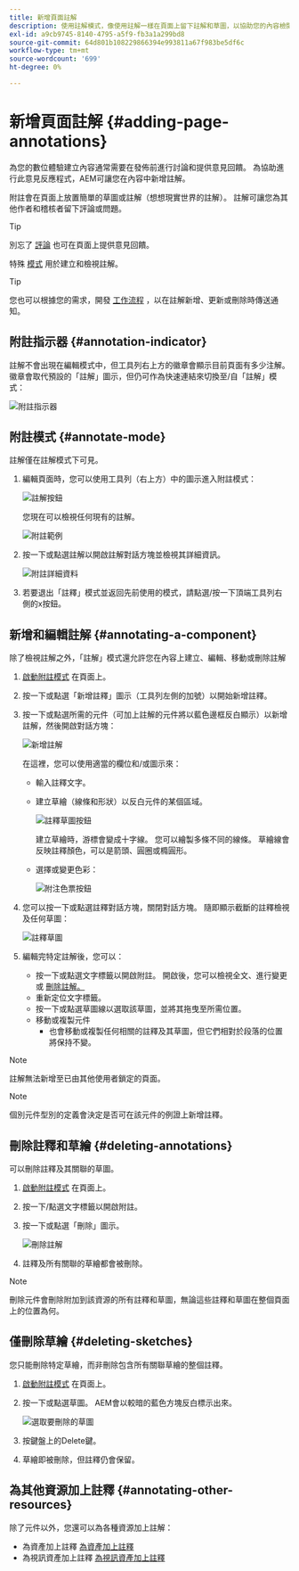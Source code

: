 ```yaml
---
title: 新增頁面註解
description: 使用註解模式，像使用註解一樣在頁面上留下註解和草圖，以協助您的內容檢閱程式
exl-id: a9cb9745-8140-4795-a5f9-fb3a1a299bd8
source-git-commit: 64d801b108229866394e993811a67f983be5df6c
workflow-type: tm+mt
source-wordcount: '699'
ht-degree: 0%

---
```


# 新增頁面註解 {#adding-page-annotations}

為您的數位體驗建立內容通常需要在發佈前進行討論和提供意見回饋。 為協助進行此意見反應程式，AEM可讓您在內容中新增註解。

附註會在頁面上放置簡單的草圖或註解（想想現實世界的註解）。 註解可讓您為其他作者和稽核者留下評論或問題。

>[!TIP]
>
>別忘了 [評論](/help/sites-cloud/authoring/getting-started/basic-handling.md#timeline) 也可在頁面上提供意見回饋。

特殊 [模式](/help/sites-cloud/authoring/fundamentals/environment-tools.md#page-modes) 用於建立和檢視註解。

>[!TIP]
>
>您也可以根據您的需求，開發 [工作流程](/help/sites-cloud/authoring/workflows/overview.md) ，以在註解新增、更新或刪除時傳送通知。

## 附註指示器 {#annotation-indicator}

註解不會出現在編輯模式中，但工具列右上方的徽章會顯示目前頁面有多少注解。 徽章會取代預設的「註解」圖示，但仍可作為快速連結來切換至/自「註解」模式：

![附註指示器](/help/sites-cloud/authoring/assets/annotation-indicator.png)

## 附註模式 {#annotate-mode}

註解僅在註解模式下可見。

1. 編輯頁面時，您可以使用工具列（右上方）中的圖示進入附註模式：

   ![註解按鈕](/help/sites-cloud/authoring/assets/annotations.png)

   您現在可以檢視任何現有的註解。

   ![附註範例](/help/sites-cloud/authoring/assets/annotation-sketches.png)

1. 按一下或點選註解以開啟註解對話方塊並檢視其詳細資訊。

   ![附註詳細資料](/help/sites-cloud/authoring/assets/annotation-adding.png)

1. 若要退出「註釋」模式並返回先前使用的模式，請點選/按一下頂端工具列右側的x按鈕。

## 新增和編輯註解 {#annotating-a-component}

除了檢視註解之外，「註解」模式還允許您在內容上建立、編輯、移動或刪除註解

1. [啟動附註模式](#annotate-mode) 在頁面上。

1. 按一下或點選「新增註釋」圖示（工具列左側的加號）以開始新增註釋。

1. 按一下或點選所需的元件（可加上註解的元件將以藍色邊框反白顯示）以新增註解，然後開啟對話方塊：

   ![新增註解](/help/sites-cloud/authoring/assets/annotation-adding.png)

   在這裡，您可以使用適當的欄位和/或圖示來：

   * 輸入註釋文字。
   * 建立草繪（線條和形狀）以反白元件的某個區域。

      ![註釋草圖按鈕](/help/sites-cloud/authoring/assets/annotation-sketch.png)

      建立草繪時，游標會變成十字線。 您可以繪製多條不同的線條。 草繪線會反映註釋顏色，可以是箭頭、圓圈或橢圓形。

   * 選擇或變更色彩：

      ![附注色票按鈕](/help/sites-cloud/authoring/assets/annotation-color-swatch.png)

1. 您可以按一下或點選註釋對話方塊，關閉對話方塊。 隨即顯示截斷的註釋檢視及任何草圖：

   ![註釋草圖](/help/sites-cloud/authoring/assets/annotation-sketches.png)

1. 編輯完特定註解後，您可以：

   * 按一下或點選文字標籤以開啟附註。 開啟後，您可以檢視全文、進行變更或 [刪除註解。](#deleting-annotations)
   * 重新定位文字標籤。
   * 按一下或點選草圖線以選取該草圖，並將其拖曳至所需位置。
   * 移動或複製元件
      * 也會移動或複製任何相關的註釋及其草圖，但它們相對於段落的位置將保持不變。


>[!NOTE]
>
>註解無法新增至已由其他使用者鎖定的頁面。

>[!NOTE]
>
>個別元件型別的定義會決定是否可在該元件的例證上新增註釋。

## 刪除註釋和草繪 {#deleting-annotations}

可以刪除註釋及其關聯的草圖。

1. [啟動附註模式](#annotate-mode) 在頁面上。

1. 按一下/點選文字標籤以開啟附註。

1. 按一下或點選「刪除」圖示。

   ![刪除註解](/help/sites-cloud/authoring/assets/annotation-delete.png)

1. 註釋及所有關聯的草繪都會被刪除。

>[!NOTE]
>
>刪除元件會刪除附加到該資源的所有註釋和草圖，無論這些註釋和草圖在整個頁面上的位置為何。

## 僅刪除草繪 {#deleting-sketches}

您只能刪除特定草繪，而非刪除包含所有關聯草繪的整個註釋。

1. [啟動附註模式](#annotate-mode) 在頁面上。

1. 按一下或點選草圖。 AEM會以較暗的藍色方塊反白標示出來。

   ![選取要刪除的草圖](/help/sites-cloud/authoring/assets/annotation-sketch-delete.png)

1. 按鍵盤上的Delete鍵。

1. 草繪即被刪除，但註釋仍會保留。

## 為其他資源加上註釋 {#annotating-other-resources}

除了元件以外，您還可以為各種資源加上註解：

* 為資產加上註釋 [為資產加上註釋](/help/assets/manage-digital-assets.md#annotating)
* 為視訊資產加上註釋 [為視訊資產加上註釋](/help/assets/manage-video-assets.md#annotate-video-assets)
